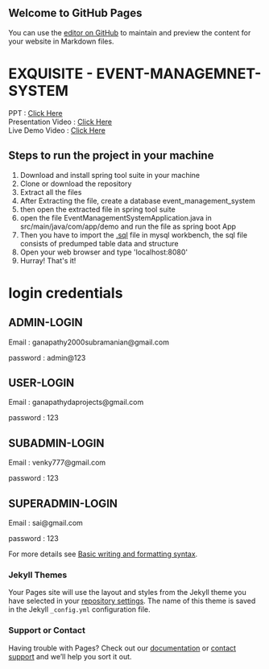 ## Welcome to GitHub Pages

You can use the [editor on GitHub](https://github.com/GanapathySubramanian/Event-Management-System/edit/gh-pages/index.md) to maintain and preview the content for your website in Markdown files.

# EXQUISITE - EVENT-MANAGEMNET-SYSTEM

PPT : [Click Here](https://docs.google.com/presentation/d/1ChT6H6wb5OIiYuz-tZQBNC8b2-ZIeDcy/edit#slide=id.p1)
<br>
Presentation Video : [Click Here](https://fluvid.com/videos/detail/xqrExu_jGks1E4k8Z)
<br>
Live Demo Video : [Click Here](https://clipchamp.com/watch/qZ726cMrv92)
## Steps to run the project in your machine
1. Download and install spring tool suite in your machine
2. Clone or download the repository
3. Extract all the files
4. After Extracting the file, create a database event_management_system
5. then open the extracted file in spring tool suite
6. open the file EventManagementSystemApplication.java in src/main/java/com/app/demo and run the file as spring boot App
7. Then you have to import the [.sql](https://github.com/GanapathySubramanian/Event-Management-System/tree/master/db_sql) file in mysql workbench, the sql file consists of predumped table data and structure
8. Open your web browser and type 'localhost:8080'
9. Hurray! That's it!

# login credentials
## ADMIN-LOGIN
<p>Email : ganapathy2000subramanian@gmail.com</p>
<p>password : admin@123</p>

## USER-LOGIN
<p>Email : ganapathydaprojects@gmail.com</p>
<p>password : 123</p>

## SUBADMIN-LOGIN
<p>Email : venky777@gmail.com</p>
<p>password : 123</p>

## SUPERADMIN-LOGIN
<p>Email : sai@gmail.com</p>
<p>password : 123</p>

For more details see [Basic writing and formatting syntax](https://docs.github.com/en/github/writing-on-github/getting-started-with-writing-and-formatting-on-github/basic-writing-and-formatting-syntax).

### Jekyll Themes

Your Pages site will use the layout and styles from the Jekyll theme you have selected in your [repository settings](https://github.com/GanapathySubramanian/Event-Management-System/settings/pages). The name of this theme is saved in the Jekyll `_config.yml` configuration file.

### Support or Contact

Having trouble with Pages? Check out our [documentation](https://docs.github.com/categories/github-pages-basics/) or [contact support](https://support.github.com/contact) and we’ll help you sort it out.
